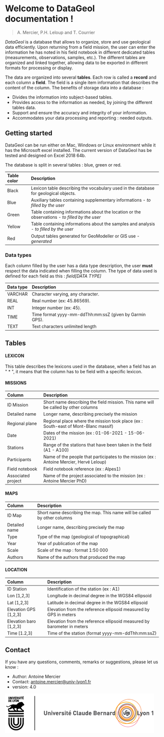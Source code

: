Welcome to DataGeol documentation !
================================
> A. Mercier, P.H. Leloup and T. Courrier

_DataGeol_ is a database that allows to organize, store and use geological data efficiently. Upon returning from a field mission, the user can enter the information he has noted in his field notebook in different dedicated tables (measurements, observations, samples, etc.). The different tables are organized and linked together, allowing data to be exported in different formats for processing or display.							
							
The data are organized into several **tables**. Each row is called a **record** and each column a **field**. The field is a single item information that describes the content of the column.
The benefits of storage data into a database : 

* Divides the information into subject-based tables. 
* Provides access to the information as needed, by joining the different tables data. 
* Support and ensure the accuracy and integrity of your information.
* Accommodates your data processing and reporting : needed outputs. 

Getting started
----------------

DataGeol can be run either on Mac, Windows or Linux environment while it has the Microsoft excel installed. The current version of DataGeol has be tested and designed on Excel 2018 64b. 

The database is split in several tables : blue, green or red. 

| Table color | Description                                                                                             |
|:----------- |:--------------------------------------------------------------------------------------------------------|
| Black       | Lexicon table describing the vocabulary used in the database for geological objects.                    |
| Blue        | Auxiliary tables containing supplementary informations - _to filled by the user_                        |
| Green       | Table containing informations about the location or the observations - _to filled by the user_          |
| Yellow      | Table containing informations about the samples and analysis - _to filled by the user_                  |
| Red         | Output tables generated for GeoModeller or GIS use  - _generated_                                       |

### Data types

Each column filled by the user has a data type description, the user **must** respect the data indicated when filling the column. The type of data used is defined for each field as this : _field[DATA TYPE]_

| Data type   | Description                                             |
|:----------- |:--------------------------------------------------------|
| VARCHAR     | Character varying, any character.			|
| REAL        | Real number (ex: 45.86569).  				|
| INT         | Integer number (ex: 45). 		                |
| TIME        | Time format yyyy-mm-ddThh:mm:ssZ (given by Garmin GPS).	|
| TEXT        | Text characters unlimited length                        |

Tables
------
#### LEXICON

This table describes the lexicons used in the database, when a field has an " * ", it means that the column has to be field with a specific lexicon. 

#### MISSIONS

| Column               | Description                                                                             |
|:---------------------|:----------------------------------------------------------------------------------------|
| ID Mission           | Short name describing the field mission. This name will be called by other columns      |
| Detailed name       | Longer name, describing precisely the mission 						 |
| Regional plane       | Regional place where the mission took place (ex : South-east of Mont-Blanc massif)      |
| Date                 | Dates of the mission (ex : 01-06-2021 - 15-06-2021)					 |
| Stations             | Range of the stations that have been taken in the field (A1 - A100)			 |
| Participants         | Name of the people that participates to the mission (ex : Antoine Mercier, Hervé Leloup)|
| Field notebook       | Field notebook reference (ex : Alpes1)							 |
| Associated project   | Name of the project associated to the mission (ex : Antoine Mercier PhD)                |

#### MAPS

| Column               | Description                                                                 |
|:---------------------|:----------------------------------------------------------------------------|
| ID Map               | Short name describing the map. This name will be called by other columns    |
| Detailed name        | Longer name, describing precisely the map			             |
| Type                 | Type of the map (geological of topographical)                               |
| Year                 | Year of publication of the map      					     |
| Scale                | Scale of the map : format 1:50 000					     |
| Authors              | Name of the authors that produced the map                                   |


#### LOCATION

| Column               | Description                                                                 |
|:---------------------|:----------------------------------------------------------------------------|
| ID Station               | Identification of the station (ex : A1)            					               				         |
| Lon [1,2,3]              | Longitude in decimal degree in the WGS84 ellipsoid 					               		                   	 |
| Lat [1,2,3]              | Latitude in decimal degree in the WGS84 ellipsoid  				 	               				   	 |
| Elevation GPS [1,2,3]    | Elevation from the reference ellipsoid measured by GPS in meters   	               						   	 |
| Elevation baro [1,2,3]   | Elevation from the reference ellipsoid measured by barometer in meters               					  		 |
| Time [1.2,3]             | Time of the station (format yyyy-mm-ddThh:mm:ssZ)                        		       					   		 |

Contact
--------

If you have any questions, comments,  remarks or suggestions, please let us know : 

- Author:	Antoine Mercier
- Contact:	antoine.mercier@univ-lyon1.fr
- version:	4.0

![UniversiteLyon](assets/UDL.png)
